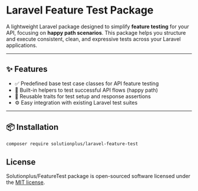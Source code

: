 # Laravel Feature Test Package

A lightweight Laravel package designed to simplify **feature testing** for your API, focusing on **happy path scenarios**. This package helps you structure and execute consistent, clean, and expressive tests across your Laravel applications.

---

## ✨ Features

- ✅ Predefined base test case classes for API feature testing
- 🧪 Built-in helpers to test successful API flows (happy path)
- 🔄 Reusable traits for test setup and response assertions
- ⚙️ Easy integration with existing Laravel test suites

---

## 📦 Installation

```bash
composer require solutionplus/laravel-feature-test
```

## License

Solutionplus/FeatureTest package is open-sourced software licensed under the [MIT license](https://opensource.org/licenses/MIT).
